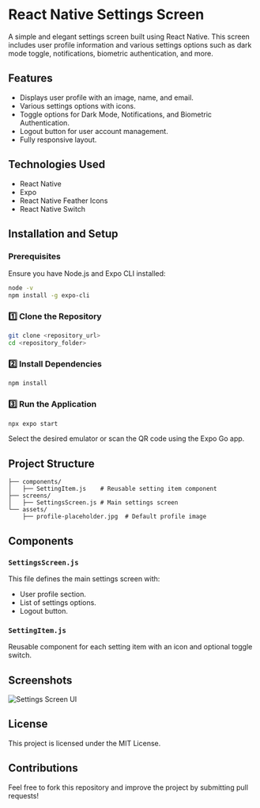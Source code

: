 # React Native Settings Screen

A simple and elegant settings screen built using React Native. This screen includes user profile information and various settings options such as dark mode toggle, notifications, biometric authentication, and more.

## Features
- Displays user profile with an image, name, and email.
- Various settings options with icons.
- Toggle options for Dark Mode, Notifications, and Biometric Authentication.
- Logout button for user account management.
- Fully responsive layout.

## Technologies Used
- React Native
- Expo
- React Native Feather Icons
- React Native Switch

## Installation and Setup

### Prerequisites
Ensure you have Node.js and Expo CLI installed:
```sh
node -v
npm install -g expo-cli
```

### 1️⃣ Clone the Repository
```sh
git clone <repository_url>
cd <repository_folder>
```

### 2️⃣ Install Dependencies
```sh
npm install
```

### 3️⃣ Run the Application
```sh
npx expo start
```
Select the desired emulator or scan the QR code using the Expo Go app.

## Project Structure
```
├── components/
│   ├── SettingItem.js    # Reusable setting item component
├── screens/
│   ├── SettingsScreen.js # Main settings screen
└── assets/
    ├── profile-placeholder.jpg  # Default profile image
```

## Components
### `SettingsScreen.js`
This file defines the main settings screen with:
- User profile section.
- List of settings options.
- Logout button.

### `SettingItem.js`
Reusable component for each setting item with an icon and optional toggle switch.

## Screenshots
![Settings Screen UI](./screenshot.png)

## License
This project is licensed under the MIT License.

## Contributions
Feel free to fork this repository and improve the project by submitting pull requests!


